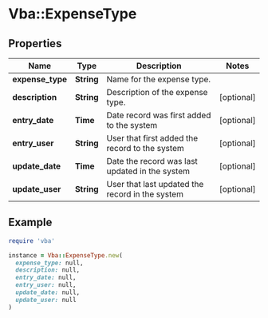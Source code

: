 # Vba::ExpenseType

## Properties

| Name | Type | Description | Notes |
| ---- | ---- | ----------- | ----- |
| **expense_type** | **String** | Name for the expense type. |  |
| **description** | **String** | Description of the expense type. | [optional] |
| **entry_date** | **Time** | Date record was first added to the system | [optional] |
| **entry_user** | **String** | User that first added the record to the system | [optional] |
| **update_date** | **Time** | Date the record was last updated in the system | [optional] |
| **update_user** | **String** | User that last updated the record in the system | [optional] |

## Example

```ruby
require 'vba'

instance = Vba::ExpenseType.new(
  expense_type: null,
  description: null,
  entry_date: null,
  entry_user: null,
  update_date: null,
  update_user: null
)
```

